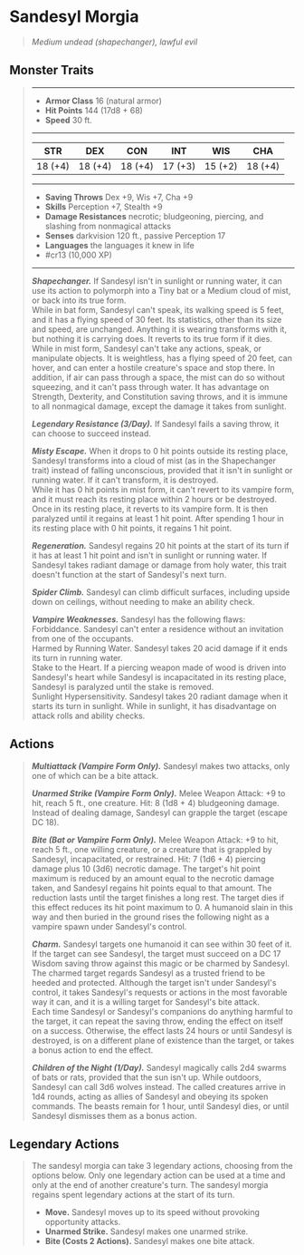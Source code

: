 # Sandesyl Morgia
>*Medium undead (shapechanger), lawful evil*
## Monster Traits
>___
>- **Armor Class** 16 (natural armor)
>- **Hit Points** 144 (17d8 + 68)
>- **Speed** 30 ft.
>___
>|STR|DEX|CON|INT|WIS|CHA|
>|:---:|:---:|:---:|:---:|:---:|:---:|
>|18 (+4)|18 (+4)|18 (+4)|17 (+3)|15 (+2)|18 (+4)|
>___
>- **Saving Throws** Dex +9, Wis +7, Cha +9
>- **Skills** Perception +7, Stealth +9
>- **Damage Resistances** necrotic; bludgeoning, piercing, and slashing from nonmagical attacks
>- **Senses** darkvision 120 ft., passive Perception 17
>- **Languages** the languages it knew in life
>- #cr13 (10,000 XP)
>___
>***Shapechanger.*** If Sandesyl isn't in sunlight or running water, it can use its action to polymorph into a Tiny bat or a Medium cloud of mist, or back into its true form.  
>While in bat form, Sandesyl can't speak, its walking speed is 5 feet, and it has a flying speed of 30 feet. Its statistics, other than its size and speed, are unchanged. Anything it is wearing transforms with it, but nothing it is carrying does. It reverts to its true form if it dies.  
>While in mist form, Sandesyl can't take any actions, speak, or manipulate objects. It is weightless, has a flying speed of 20 feet, can hover, and can enter a hostile creature's space and stop there. In addition, if air can pass through a space, the mist can do so without squeezing, and it can't pass through water. It has advantage on Strength, Dexterity, and Constitution saving throws, and it is immune to all nonmagical damage, except the damage it takes from sunlight.  
>
>***Legendary Resistance (3/Day).*** If Sandesyl fails a saving throw, it can choose to succeed instead.  
>
>***Misty Escape.*** When it drops to 0 hit points outside its resting place, Sandesyl transforms into a cloud of mist (as in the Shapechanger trait) instead of falling unconscious, provided that it isn't in sunlight or running water. If it can't transform, it is destroyed.  
>While it has 0 hit points in mist form, it can't revert to its vampire form, and it must reach its resting place within 2 hours or be destroyed. Once in its resting place, it reverts to its vampire form. It is then paralyzed until it regains at least 1 hit point. After spending 1 hour in its resting place with 0 hit points, it regains 1 hit point.  
>
>***Regeneration.*** Sandesyl regains 20 hit points at the start of its turn if it has at least 1 hit point and isn't in sunlight or running water. If Sandesyl takes radiant damage or damage from holy water, this trait doesn't function at the start of Sandesyl's next turn.  
>
>***Spider Climb.*** Sandesyl can climb difficult surfaces, including upside down on ceilings, without needing to make an ability check.  
>
>***Vampire Weaknesses.*** Sandesyl has the following flaws:  
>Forbiddance. Sandesyl can't enter a residence without an invitation from one of the occupants.  
>Harmed by Running Water. Sandesyl takes 20 acid damage if it ends its turn in running water.  
>Stake to the Heart. If a piercing weapon made of wood is driven into Sandesyl's heart while Sandesyl is incapacitated in its resting place, Sandesyl is paralyzed until the stake is removed.  
>Sunlight Hypersensitivity. Sandesyl takes 20 radiant damage when it starts its turn in sunlight. While in sunlight, it has disadvantage on attack rolls and ability checks.  
>
## Actions
>***Multiattack (Vampire Form Only).*** Sandesyl makes two attacks, only one of which can be a bite attack.  
>
>***Unarmed Strike (Vampire Form Only).*** Melee Weapon Attack: +9 to hit, reach 5 ft., one creature. Hit: 8 (1d8 + 4) bludgeoning damage. Instead of dealing damage, Sandesyl can grapple the target (escape DC 18).  
>
>***Bite (Bat or Vampire Form Only).*** Melee Weapon Attack: +9 to hit, reach 5 ft., one willing creature, or a creature that is grappled by Sandesyl, incapacitated, or restrained. Hit: 7 (1d6 + 4) piercing damage plus 10 (3d6) necrotic damage. The target's hit point maximum is reduced by an amount equal to the necrotic damage taken, and Sandesyl regains hit points equal to that amount. The reduction lasts until the target finishes a long rest. The target dies if this effect reduces its hit point maximum to 0. A humanoid slain in this way and then buried in the ground rises the following night as a vampire spawn under Sandesyl's control.  
>
>***Charm.*** Sandesyl targets one humanoid it can see within 30 feet of it. If the target can see Sandesyl, the target must succeed on a DC 17 Wisdom saving throw against this magic or be charmed by Sandesyl. The charmed target regards Sandesyl as a trusted friend to be heeded and protected. Although the target isn't under Sandesyl's control, it takes Sandesyl's requests or actions in the most favorable way it can, and it is a willing target for Sandesyl's bite attack.  
>Each time Sandesyl or Sandesyl's companions do anything harmful to the target, it can repeat the saving throw, ending the effect on itself on a success. Otherwise, the effect lasts 24 hours or until Sandesyl is destroyed, is on a different plane of existence than the target, or takes a bonus action to end the effect.  
>
>***Children of the Night (1/Day).*** Sandesyl magically calls 2d4 swarms of bats or rats, provided that the sun isn't up. While outdoors, Sandesyl can call 3d6 wolves instead. The called creatures arrive in 1d4 rounds, acting as allies of Sandesyl and obeying its spoken commands. The beasts remain for 1 hour, until Sandesyl dies, or until Sandesyl dismisses them as a bonus action.  
>
## Legendary Actions
>The sandesyl morgia can take 3 legendary actions, choosing from the options below. Only one legendary action can be used at a time and only at the end of another creature's turn. The sandesyl morgia regains spent legendary actions at the start of its turn.
>
>- **Move.** Sandesyl moves up to its speed without provoking opportunity attacks.
>- **Unarmed Strike.** Sandesyl makes one unarmed strike.
>- **Bite (Costs 2 Actions).** Sandesyl makes one bite attack.